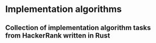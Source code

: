 # Implementation algorithms

## Collection of implementation algorithm tasks from HackerRank written in Rust
